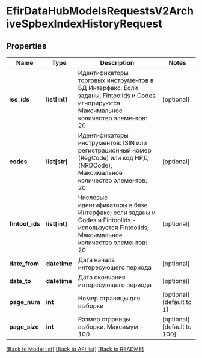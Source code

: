 # EfirDataHubModelsRequestsV2ArchiveSpbexIndexHistoryRequest

## Properties
Name | Type | Description | Notes
------------ | ------------- | ------------- | -------------
**iss_ids** | **list[int]** | Идентификаторы торговых инструментов в БД Интерфакс. Если заданы, FintoolIds и Codes игнорируются  Максимальное количество элементов: 20 | [optional] 
**codes** | **list[str]** | Идентификаторы инструментов: ISIN или регистрационный номер (RegCode) или код НРД (NRDCode);  Максимальное количество элементов: 20 | [optional] 
**fintool_ids** | **list[int]** | Числовые идентификаторы в базе Интерфакс; если заданы и Codes и FintoolIds - используется FintoolIds;  Максимальное количество элементов: 20 | [optional] 
**date_from** | **datetime** | Дата начала интересующего периода | [optional] 
**date_to** | **datetime** | Дата окончания интересующего периода | [optional] 
**page_num** | **int** | Номер страницы для выборки | [optional] [default to 1]
**page_size** | **int** | Размер страницы выборки. Максимум - 100 | [optional] [default to 100]

[[Back to Model list]](../README.md#documentation-for-models) [[Back to API list]](../README.md#documentation-for-api-endpoints) [[Back to README]](../README.md)

